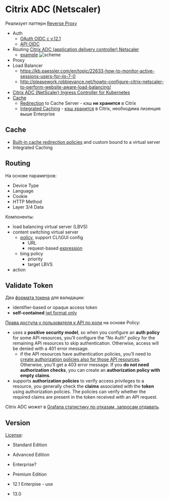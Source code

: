 # Citrix ADC (Netscaler)

Реализует паттерн [Reverse Proxy](../../arch/pattern/pattern.proxy.reverse.md)
- Auth
	- [OAuth OIDC с v.12.1](https://docs.citrix.com/en-us/citrix-adc/current-release/aaa-tm/authentication-methods/oauth-authentication.html)
	- [API OIDC](https://docs.citrix.com/en-us/citrix-adc/current-release/aaa-tm/authentication-methods/oauth-authentication/api-authentication-with-adc.html)
- Routing [Citrix ADC (application delivery controller) Netscaler](https://docs.citrix.com/en-us/citrix-adc/current-release/content-switching.html)
	- [example](https://www.cloudedskies.co.uk/single-post/2016/11/27/Citrix-NetScaler-111-Content-Switch)
	![scheme](https://docs.citrix.com/en-us/citrix-adc/media/csw-lbconfiguration.png)
- Proxy	
- Load Balancer
	- https://kb.paessler.com/en/topic/22633-how-to-monitor-active-sessions-users-for-iis-7-0
  	- http://pleasework.robbievance.net/howto-configure-citrix-netscaler-to-perform-website-aware-load-balancing/
- [Citrix ADC (NetScaler) Ingress Controller for Kubernetes](https://github.com/citrix/citrix-k8s-ingress-controller)
- [Cache](../../arch/pattern/pattern.cache.md)
	- [Redirection](https://docs.citrix.com/en-us/citrix-adc/current-release/citrix-adc-cache-redirection-gen-wrapper-10-con.html) to Cache Server - кэш __не хранится__ в Citrix
	- [Integrated Caching](https://docs.citrix.com/en-us/citrix-adc/12-1/optimization/integrated-caching.html) - [кэш хранится](https://jgspiers.com/netscaler-integrated-caching/) в Citrix, необходима лизенция выше Enterprise
	
## Cache

- [Built-in cache redirection policies](https://docs.citrix.com/en-us/citrix-adc/12-1/citrix-adc-cache-redirection-gen-wrapper-10-con/cache-redirection-policies/builtin-cache-redirection-policies.html) and custom bound to a virtual server
- Integrated Caching

## Routing

На основе параметров:

- Device Type
- Language
- Cookie
- HTTP Method
- Layer 3/4 Data

Компоненты:
- load balancing virtual server (LBVS)
- content switching virtual server
	- [policy](https://docs.citrix.com/en-us/citrix-adc/current-release/citrix-adc-cache-redirection-gen-wrapper-10-con/selective-cache-redirect/configure-policies-content-switching.html), support CLI\GUI config
		- URL
		- request-based [expression](https://docs.citrix.com/en-us/citrix-adc/current-release/appexpert/policies-and-expressions/summary-examples-of-advanced-policy-expressions.html)
	- bing policy 		
		- priority
		- target LBVS	
- action

## Validate Token

Два [формата токена](https://docs.citrix.com/en-us/citrix-adc/current-release/aaa-tm/authentication-methods/oauth-authentication/api-authentication-with-adc.html) для валидации:
- identifier-based or opaque access token
- __self-contained__ [jwt format only](https://docs.citrix.com/en-us/citrix-adc/current-release/aaa-tm/authentication-methods/oauth-authentication/api-authentication-with-adc.html#oauth-configuration-for-id-tokens)

[Права доступа у пользователя к API по роли](https://docs.citrix.com/en-us/citrix-adc/current-release/aaa-tm/authentication-methods/oauth-authentication.html) на основе Policy:

- uses a __positive security model__, so when you configure an __auth policy__ for some API resources, you’ll configure the "No Auth" policy for the remaining API resources to skip authentication. Otherwise, access will be denied with a 401 error message.
	- if the API resources have authentication policies, you’ll need to [create authorization policies also for those API resources](https://docs.netscaler.com/en-us/citrix-adc/current-release/aaa-tm/authorization.html). Otherwise, you’ll get a 403 error message. If you __do not need authorization checks__, you can create an __authorization policy with empty claims__.
- supports __authorization policies__ to verify access privileges to a resource, you generally check the __claims__ associated with the __token__ using authorization policies. The policies can verify whether the required claims are present in the token received with an API request.

Citrix ADC может в [Grafana статистику по отказам, запросам отдавать](https://dzone.com/articles/oauth2-tips-token-validation).

## Version

[License](https://www.citrix.com/products/citrix-adc/citrix-adc-data-sheet.html):
- Standard Edition
- Advanced Edition
- Enterprise?
- Premium Edition

- 12.1 Enterpise - use
- 13.0